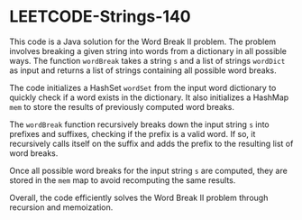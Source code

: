 # LEETCODE-Strings-140
This code is a Java solution for the Word Break II problem. The problem involves breaking a given string into words from a dictionary in all possible ways. The function `wordBreak` takes a string `s` and a list of strings `wordDict` as input and returns a list of strings containing all possible word breaks.

The code initializes a HashSet `wordSet` from the input word dictionary to quickly check if a word exists in the dictionary. It also initializes a HashMap `mem` to store the results of previously computed word breaks.

The `wordBreak` function recursively breaks down the input string `s` into prefixes and suffixes, checking if the prefix is a valid word. If so, it recursively calls itself on the suffix and adds the prefix to the resulting list of word breaks.

Once all possible word breaks for the input string `s` are computed, they are stored in the `mem` map to avoid recomputing the same results.

Overall, the code efficiently solves the Word Break II problem through recursion and memoization.
